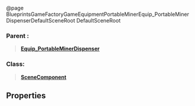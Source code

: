 @page BlueprintsGameFactoryGameEquipmentPortableMinerEquip_PortableMinerDispenserDefaultSceneRoot DefaultSceneRoot
### Parent :
<b><a href="_blueprints_game_factory_game_equipment_portable_miner_equip__portable_miner_dispenser.html"><blockquote>Equip_PortableMinerDispenser</blockquote></a></b>
### Class:
<b><a href="_class_script_scene_component.html"><blockquote>SceneComponent</blockquote></a></b>
## Properties

